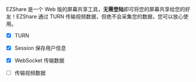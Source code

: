 EZShare 是一个 Web 版的屏幕共享工具，**无需登陆**即可将您的屏幕共享给您的好友！EZShare 通过 TURN 传输视频数据，但绝不会采集您的数据，您可以放心使用。

- [x] TURN
- [x] Session 保存用户信息
- [x] WebSocket 传输数据
- [ ] 传输视频数据

